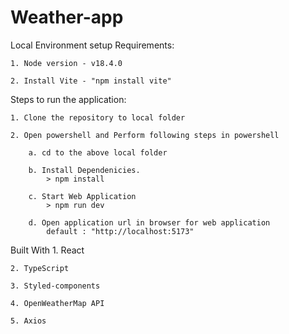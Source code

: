 ﻿# Weather-app

Local Environment setup Requirements:

    1. Node version - v18.4.0
    
    2. Install Vite - "npm install vite"
    
    
Steps to run the application:

    1. Clone the repository to local folder
    
    2. Open powershell and Perform following steps in powershell
    
        a. cd to the above local folder
	
        b. Install Dependenicies.
            > npm install
	    
        c. Start Web Application
            > npm run dev
	    
        d. Open application url in browser for web application
            default : "http://localhost:5173"

Built With
	1. React
	
	2. TypeScript
	
	3. Styled-components
	
	4. OpenWeatherMap API
	
	5. Axios
